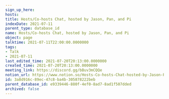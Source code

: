 ```yaml
---
sign_up_here: 
hosts: 
title: Hosts/Co-hosts Chat, hosted by Jason, Pan, and Pi
indexDate: 2021-07-11
parent_type: database_id
name: Hosts/Co-hosts Chat, hosted by Jason, Pan, and Pi
object: page
talktime: 2021-07-11T22:00:00.0000000
tags:
- Talk
- 2021-07-11
last_edited_time: 2021-07-20T20:13:00.0000000
created_time: 2021-07-20T20:13:00.0000000
meeting_link: https://discord.gg/bBuv3mCQQe
notion_url: https://www.notion.so/Hosts-Co-hosts-Chat-hosted-by-Jason-Pan-and-Pi-3a8d916c89ec47c8ba4b305878222beb
id: 3a8d916c-89ec-47c8-ba4b-305878222beb
parent_database_id: e9339446-880f-4ef0-8ad7-8ad1f507dded
archived: false
---
```





